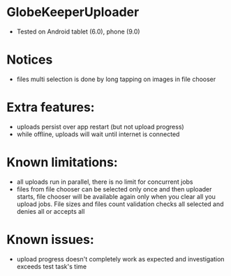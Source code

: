 # GlobeKeeperUploader

* Tested on Android tablet (6.0), phone (9.0)

# Notices
- files multi selection is done by long tapping on images in file chooser

# Extra features:
- uploads persist over app restart (but not upload progress)
- while offline, uploads will wait until internet is connected

# Known limitations:
- all uploads run in parallel, there is no limit for concurrent jobs 
- files from file chooser can be selected only once and then uploader starts, file chooser will be available again only when you clear all you upload jobs. File sizes and files count validation checks all selected and denies all or accepts all

# Known issues:
- upload progress doesn't completely work as expected and investigation exceeds test task's time 
